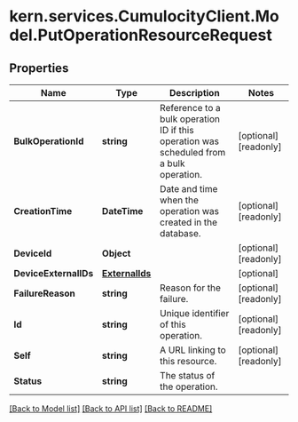 # kern.services.CumulocityClient.Model.PutOperationResourceRequest

## Properties

Name | Type | Description | Notes
------------ | ------------- | ------------- | -------------
**BulkOperationId** | **string** | Reference to a bulk operation ID if this operation was scheduled from a bulk operation. | [optional] [readonly] 
**CreationTime** | **DateTime** | Date and time when the operation was created in the database. | [optional] [readonly] 
**DeviceId** | **Object** |  | [optional] [readonly] 
**DeviceExternalIDs** | [**ExternalIds**](ExternalIds.md) |  | [optional] 
**FailureReason** | **string** | Reason for the failure. | [optional] [readonly] 
**Id** | **string** | Unique identifier of this operation. | [optional] [readonly] 
**Self** | **string** | A URL linking to this resource. | [optional] [readonly] 
**Status** | **string** | The status of the operation. | 

[[Back to Model list]](../README.md#documentation-for-models) [[Back to API list]](../README.md#documentation-for-api-endpoints) [[Back to README]](../README.md)

